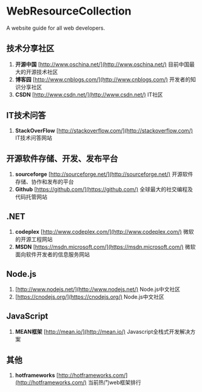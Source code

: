 # WebResourceCollection
A website guide for all web developers.

## 技术分享社区
1. **开源中国** [http://www.oschina.net/](http://www.oschina.net/) 目前中国最大的开源技术社区
2. **博客园** [http://www.cnblogs.com/](http://www.cnblogs.com/) 开发者的知识分享社区
3. **CSDN** [http://www.csdn.net/](http://www.csdn.net/) IT社区

## IT技术问答
1. **StackOverFlow** [http://stackoverflow.com/](http://stackoverflow.com/) IT技术问答网站

## 开源软件存储、开发、发布平台
1. **sourceforge** [http://sourceforge.net/](http://sourceforge.net/) 开源软件存储、协作和发布的平台
2. **Github** [https://github.com/](https://github.com/) 全球最大的社交编程及代码托管网站

## .NET
1. **codeplex** [http://www.codeplex.com/](http://www.codeplex.com/) 微软的开源工程网站
2. **MSDN** [https://msdn.microsoft.com/](https://msdn.microsoft.com/) 微软面向软件开发者的信息服务网站

## Node.js
1. [http://www.nodejs.net/](http://www.nodejs.net/) Node.js中文社区
2. [https://cnodejs.org/](https://cnodejs.org/) Node.js中文社区

## JavaScript 
1. **MEAN框架** [http://mean.io/](http://mean.io/) Javascript全栈式开发解决方案

## 其他
1. **hotframeworks** [http://hotframeworks.com/](http://hotframeworks.com/) 当前热门web框架排行

